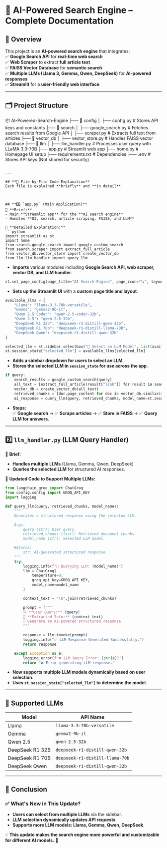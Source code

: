 # 📄 **AI-Powered Search Engine – Complete Documentation**  

## **📌 Overview**
This project is an **AI-powered search engine** that integrates:  
✅ **Google Search API** for **real-time web search**  
✅ **Web Scraper** to extract **full article text**  
✅ **FAISS Vector Database** for **semantic search**  
✅ **Multiple LLMs (Llama 3, Gemma, Qwen, DeepSeek)** for **AI-powered responses**  
✅ **Streamlit** for a **user-friendly web interface**  

---

## **🗂️ Project Structure**
📦 AI-Powered-Search-Engine
├── 📂 config
│   ├── config.py       # Stores API keys and constants
├── 📂 search
│   ├── google_search.py  # Fetches search results from Google API
│   ├── scraper.py       # Extracts full text from articles
├── 📂 vector_db
│   ├── vector_store.py  # Handles FAISS vector database
├── 📂 llm
│   ├── llm_handler.py   # Processes user query with LLaMA 3.3-70B
├── app.py              # Streamlit web app
├── home.py             # Homepage UI setup
├── requirements.txt    # Dependencies
├── .env                # Stores API keys (Not shared for security)
```

---

## **📌 File-by-File Code Explanation**
Each file is explained **briefly** and **in detail**.

---

## **1️⃣ `app.py` (Main Application)**
📌 **Brief:**  
- Main **Streamlit app** for the **AI search engine**  
- Handles **UI, search, article scraping, FAISS, and LLM**  

📌 **Detailed Explanation:**
```python
import streamlit as st
import home
from search.google_search import google_custom_search
from search.scraper import extract_full_article
from vector_db.vector_store import create_vector_db
from llm.llm_handler import query_llm
```
- **Imports** various modules including **Google Search API, web scraper, vector DB, and LLM handler**.

```python
st.set_page_config(page_title="AI Search Engine", page_icon="🔍", layout="wide")
```
- **Sets up the Streamlit UI** with a **custom page title and layout**.

```python
available_llms = {
    "Llama": "llama-3.3-70b-versatile",
    "Gemma": "gemma2-9b-it",
    "Qwen 2.5 Coder": "qwen-2.5-coder-32b",
    "Qwen 2.5": "qwen-2.5-32b",
    "DeepSeek R1 32b": "deepseek-r1-distill-qwen-32b",
    "DeepSeek R1 70b": "deepseek-r1-distill-llama-70b",
    "DeepSeek Qwen": "deepseek-r1-distill-qwen-32b"
}

selected_llm = st.sidebar.selectbox("🤖 Select an LLM Model", list(available_llms.keys()))
st.session_state["selected_llm"] = available_llms[selected_llm]
```
- **Adds a sidebar dropdown for users to select an LLM**.
- **Stores the selected LLM in `session_state` for use across the app**.

```python
if query:
    search_results = google_custom_search(query)
    all_text = [extract_full_article(result["link"]) for result in search_results]
    vector_db = create_vector_db(all_text)
    retrieved_chunks = [doc.page_content for doc in vector_db.similarity_search(query, k=5)]
    ai_response = query_llm(query, retrieved_chunks, model_name=st.session_state["selected_llm"])
```
- **Steps:**  
✅ **Google search** → ✅ **Scrape articles** → ✅ **Store in FAISS** → ✅ **Query LLM for answers**.

---

## **2️⃣ `llm_handler.py` (LLM Query Handler)**
📌 **Brief:**  
- **Handles multiple LLMs** (Llama, Gemma, Qwen, DeepSeek)  
- **Queries the selected LLM** for structured AI responses.  

📌 **Updated Code to Support Multiple LLMs:**
```python
from langchain_groq import ChatGroq
from config.config import GROQ_API_KEY
import logging

def query_llm(query, retrieved_chunks, model_name):
    """
    Generates a structured response using the selected LLM.

    Args:
        query (str): User query.
        retrieved_chunks (list): Retrieved document chunks.
        model_name (str): Selected LLM model.

    Returns:
        str: AI-generated structured response.
    """
    try:
        logging.info(f"🤖 Querying LLM: {model_name}")
        llm = ChatGroq(
            temperature=0,
            groq_api_key=GROQ_API_KEY,
            model_name=model_name
        )

        context_text = "\n".join(retrieved_chunks)

        prompt = f"""
        🔍 **User Query:** {query}
        🔎 **Extracted Info:** {context_text}
        📌 Generate an AI-powered structured response.
        """

        response = llm.invoke(prompt)
        logging.info("✅ LLM Response Generated Successfully.")
        return response

    except Exception as e:
        logging.error(f"❌ LLM Query Error: {str(e)}")
        return "❌ Error generating LLM response."
```
- **Now supports multiple LLM models dynamically based on user selection**.
- **Uses `st.session_state["selected_llm"]` to determine the model**.

---

## **📌 Supported LLMs**
| Model | API Name |
|--------|-------------------------------|
| Llama | `llama-3.3-70b-versatile` |
| Gemma | `gemma2-9b-it` |
| Qwen 2.5 | `qwen-2.5-32b` |
| DeepSeek R1 32B | `deepseek-r1-distill-qwen-32b` |
| DeepSeek R1 70B | `deepseek-r1-distill-llama-70b` |
| DeepSeek Qwen | `deepseek-r1-distill-qwen-32b` |

---

## **🔗 Conclusion**
### ✅ **What's New in This Update?**
- **Users can select from multiple LLMs** via the sidebar.
- **LLM selection dynamically updates API requests**.
- **Supports more LLM models: Llama, Gemma, Qwen, DeepSeek**.

💡 **This update makes the search engine more powerful and customizable for different AI models.** 🚀